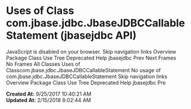 # Uses of Class com.jbase.jdbc.JbaseJDBCCallableStatement (jbasejdbc   API)

JavaScript is disabled on your browser. Skip navigation links Overview Package Class Use Tree Deprecated Help jbasejdbc Prev Next Frames No Frames All Classes Uses of Classcom.jbase.jdbc.JbaseJDBCCallableStatement No usage of com.jbase.jdbc.JbaseJDBCCallableStatement Skip navigation links Overview Package Class Use Tree Deprecated Help jbasejdbc Pre  

**Created At:** 9/25/2017 10:40:21 AM  
**Updated At:** 2/15/2018 8:02:44 AM  

